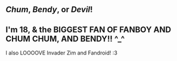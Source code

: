 *Chum*, *Bendy*, or *Devil*!
-
I'm 18, & the **BIGGEST FAN OF FANBOY AND CHUM CHUM, AND BENDY!!** ^_^
-
I also LOOOOVE Invader Zim and Fandroid! :3
